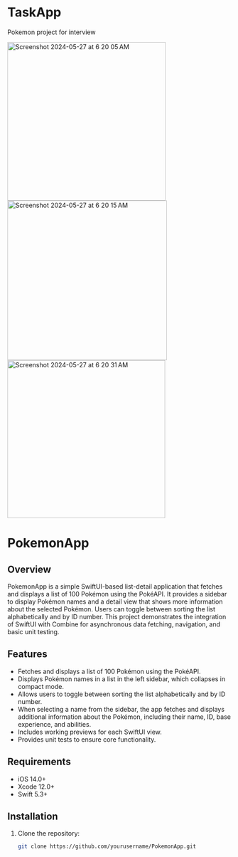 # TaskApp
Pokemon project for interview


<img width="356" alt="Screenshot 2024-05-27 at 6 20 05 AM" src="https://github.com/mdssaleem/DemoApp/assets/32189409/3cbad643-e887-4d35-9b65-bd1a6d5f73be">
<img width="359" alt="Screenshot 2024-05-27 at 6 20 15 AM" src="https://github.com/mdssaleem/DemoApp/assets/32189409/42157c5b-dfdd-42e2-8782-ed990c7bdb4c">
<img width="355" alt="Screenshot 2024-05-27 at 6 20 31 AM" src="https://github.com/mdssaleem/DemoApp/assets/32189409/964d8a97-ccb4-4a20-bffd-f42044485754">




# PokemonApp

## Overview

PokemonApp is a simple SwiftUI-based list-detail application that fetches and displays a list of 100 Pokémon using the PokéAPI. It provides a sidebar to display Pokémon names and a detail view that shows more information about the selected Pokémon. Users can toggle between sorting the list alphabetically and by ID number. This project demonstrates the integration of SwiftUI with Combine for asynchronous data fetching, navigation, and basic unit testing.

## Features

- Fetches and displays a list of 100 Pokémon using the PokéAPI.
- Displays Pokémon names in a list in the left sidebar, which collapses in compact mode.
- Allows users to toggle between sorting the list alphabetically and by ID number.
- When selecting a name from the sidebar, the app fetches and displays additional information about the Pokémon, including their name, ID, base experience, and abilities.
- Includes working previews for each SwiftUI view.
- Provides unit tests to ensure core functionality.

## Requirements

- iOS 14.0+
- Xcode 12.0+
- Swift 5.3+

## Installation

1. Clone the repository:
   ```bash
   git clone https://github.com/yourusername/PokemonApp.git
